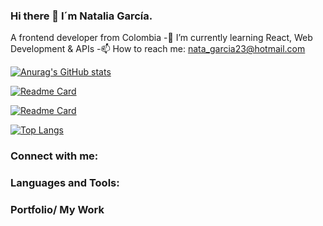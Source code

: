 ### Hi there 👋 I´m Natalia García.

<!--
**natagr23/natagr23** is a ✨ _special_ ✨ repository because its `README.md` (this file) appears on your GitHub profile.

Here are some ideas to get you started:

- 🔭 I’m currently working on ...
- 🌱 I’m currently learning ...
- 👯 I’m looking to collaborate on ...
- 🤔 I’m looking for help with ...
- 💬 Ask me about ...
- 📫 How to reach me: ...
- 😄 Pronouns: ...
- ⚡ Fun fact: ...
-->

 A frontend developer from Colombia
-🌱 I’m currently learning React, Web Development & APIs
-📫 How to reach me: nata_garcia23@hotmail.com

[![Anurag's GitHub stats](https://github-readme-stats.vercel.app/api?username=natagr23&show_icons=true&theme=dracula)](https://github.com/natagr23/Agro_App)

[![Readme Card](https://github-readme-stats.vercel.app/api/pin/?username=natagr23&repo=Agro_App&theme=cobalt)](https://github.com/natagr23/Agro_App)

[![Readme Card](https://github-readme-stats.vercel.app/api/pin/?username=natagr23&repo=my-portafolio-with-react&theme=cobalt)](https://github.com/natagr23/my-portafolio-with-react)

[![Top Langs](https://github-readme-stats.vercel.app/api/top-langs/?username=natagr23&layout=compact&theme=dracula)](https://github.com/anuraghazra/github-readme-stats)

### Connect with me:

### Languages and Tools:

### Portfolio/ My Work
